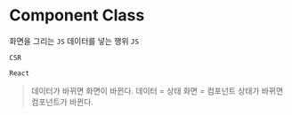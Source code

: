 # Component Class

화면을 그리는 `JS`
데이터를 넣는 행위 `JS`

`CSR`

`React`

> 데이터가 바뀌면 화면이 바뀐다.
> 데이터 = 상태
> 화면 = 컴포넌트
> 상태가 바뀌면 컴포넌트가 바뀐다.
